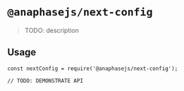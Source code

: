 # `@anaphasejs/next-config`

> TODO: description

## Usage

```
const nextConfig = require('@anaphasejs/next-config');

// TODO: DEMONSTRATE API
```
